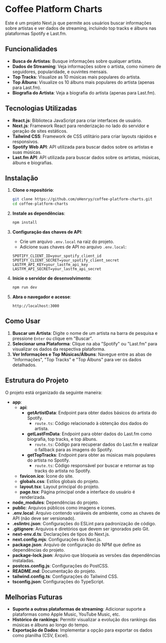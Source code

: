
# Coffee Platform Charts

Este é um projeto Next.js que permite aos usuários buscar informações sobre artistas e ver dados de streaming, incluindo top tracks e álbuns nas plataformas Spotify e Last.fm.

## Funcionalidades

- **Busca de Artistas**: Busque informações sobre qualquer artista.
- **Dados de Streaming**: Veja informações sobre o artista, como número de seguidores, popularidade, e ouvintes mensais.
- **Top Tracks**: Visualize as 10 músicas mais populares do artista.
- **Top Álbuns**: Visualize os 10 álbuns mais populares do artista (apenas para Last.fm).
- **Biografia do Artista**: Veja a biografia do artista (apenas para Last.fm).

## Tecnologias Utilizadas

- **React.js**: Biblioteca JavaScript para criar interfaces de usuário.
- **Next.js**: Framework React para renderização no lado do servidor e geração de sites estáticos.
- **Tailwind CSS**: Framework de CSS utilitário para criar layouts rápidos e responsivos.
- **Spotify Web API**: API utilizada para buscar dados sobre os artistas e suas músicas.
- **Last.fm API**: API utilizada para buscar dados sobre os artistas, músicas, álbuns e biografias.

## Instalação

1. **Clone o repositório**:
    ```bash
    git clone https://github.com/oHenryy/coffee-platform-charts.git
    cd coffee-platform-charts
    ```

2. **Instale as dependências**:
    ```bash
    npm install
    ```

3. **Configuração das chaves de API**:
   - Crie um arquivo `.env.local` na raiz do projeto.
   - Adicione suas chaves de API no arquivo `.env.local`:
    ```
    SPOTIFY_CLIENT_ID=your_spotify_client_id
    SPOTIFY_CLIENT_SECRET=your_spotify_client_secret
    LASTFM_API_KEY=your_lastfm_api_key
    LASTFM_API_SECRET=your_lastfm_api_secret
    ```

4. **Inicie o servidor de desenvolvimento**:
    ```bash
    npm run dev
    ```

5. **Abra o navegador e acesse**:
    ```
    http://localhost:3000
    ```

## Como Usar

1. **Buscar um Artista**: Digite o nome de um artista na barra de pesquisa e pressione `Enter` ou clique em "Buscar".
2. **Selecionar uma Plataforma**: Clique na aba "Spotify" ou "Last.fm" para visualizar os dados da respectiva plataforma.
3. **Ver Informações e Top Músicas/Álbuns**: Navegue entre as abas de "Informações", "Top Tracks" e "Top Álbuns" para ver os dados detalhados.

## Estrutura do Projeto

O projeto está organizado da seguinte maneira:

- **app**: 
  - **api**:
    - **getArtistData**: Endpoint para obter dados básicos do artista do Spotify.
      - `route.ts`: Código relacionado à obtenção dos dados do artista.
    - **getLastFmData**: Endpoint para obter dados do Last.fm como biografia, top tracks, e top álbuns.
      - `route.ts`: Código para recuperar dados do Last.fm e realizar o fallback para as imagens do Spotify.
    - **getTopTracks**: Endpoint para obter as músicas mais populares do artista no Spotify.
      - `route.ts`: Código responsável por buscar e retornar as top tracks do artista no Spotify.
  - **favicon.ico**: Ícone do site.
  - **globals.css**: Estilos globais do projeto.
  - **layout.tsx**: Layout principal do projeto.
  - **page.tsx**: Página principal onde a interface do usuário é renderizada.
- **node_modules**: Dependências do projeto.
- **public**: Arquivos públicos como imagens e ícones.
- **.env.local**: Arquivo contendo variáveis de ambiente, como as chaves de API (não deve ser versionado).
- **.eslintrc.json**: Configurações do ESLint para padronização de código.
- **.gitignore**: Arquivos e diretórios que devem ser ignorados pelo Git.
- **next-env.d.ts**: Declarações de tipos do Next.js.
- **next.config.mjs**: Configurações do Next.js.
- **package.json**: Arquivo de configuração do NPM que define as dependências do projeto.
- **package-lock.json**: Arquivo que bloqueia as versões das dependências instaladas.
- **postcss.config.js**: Configurações do PostCSS.
- **README.md**: Documentação do projeto.
- **tailwind.config.ts**: Configurações do Tailwind CSS.
- **tsconfig.json**: Configurações do TypeScript.

## Melhorias Futuras

- **Suporte a outras plataformas de streaming**: Adicionar suporte a plataformas como Apple Music, YouTube Music, etc.
- **Histórico de rankings**: Permitir visualizar a evolução dos rankings das músicas e álbuns ao longo do tempo.
- **Exportação de Dados**: Implementar a opção para exportar os dados como planilha (CSV, Excel).